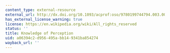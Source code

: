 ```yaml
---
content_type: external-resource
external_url: http://dx.doi.org/10.1093/acprof:oso/9780199744794.003.0003
has_external_license_warning: true
license: https://en.wikipedia.org/wiki/All_rights_reserved
status: ''
title: Knowledge of Perception
uid: a06394c2-d956-495a-bb14-9341ba854274
wayback_url: ''
---
```

